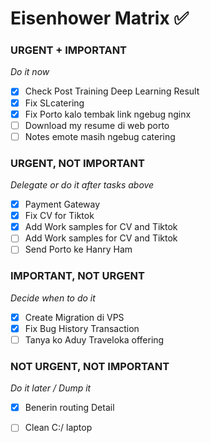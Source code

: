 # Eisenhower Matrix ✅

### URGENT + IMPORTANT
*Do it now*
- [x] Check Post Training Deep Learning Result
- [x] Fix SLcatering
- [x] Fix Porto kalo tembak link ngebug nginx
- [ ] Download my resume di web porto
- [ ] Notes emote masih ngebug catering
### URGENT, NOT IMPORTANT
*Delegate or do it after tasks above*
- [x] Payment Gateway 
- [x] Fix CV for Tiktok
- [x] Add Work samples for CV and Tiktok
- [ ] Add Work samples for CV and Tiktok
- [ ] Send Porto ke Hanry Ham
### IMPORTANT, NOT URGENT
*Decide when to do it*
- [x] Create Migration di VPS
- [x] Fix Bug History Transaction
- [ ] Tanya ko Aduy Traveloka offering

### NOT URGENT, NOT IMPORTANT
*Do it later / Dump it*
- [x] Benerin routing Detail
- [ ] Clean C:/ laptop

